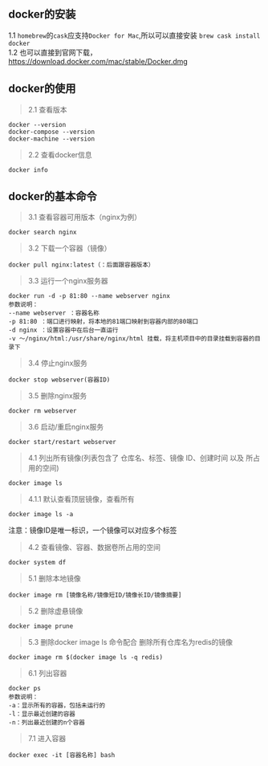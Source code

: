 ## docker的安装
 
1.1 `homebrew`的`cask`应支持`Docker for Mac`,所以可以直接安装 `brew cask install docker`<br/>
1.2 也可以直接到官网下载，https://download.docker.com/mac/stable/Docker.dmg

## docker的使用
 
> 2.1 查看版本
```
docker --version
docker-compose --version 
docker-machine --version
```
> 2.2 查看docker信息
```
docker info
```

## docker的基本命令
 
> 3.1 查看容器可用版本（nginx为例）
```
docker search nginx
```
> 3.2 下载一个容器（镜像）
```
docker pull nginx:latest（：后面跟容器版本）
```
> 3.3 运行一个nginx服务器
```
docker run -d -p 81:80 --name webserver nginx
参数说明：
--name webserver ：容器名称
-p 81:80 ：端口进行映射，将本地的81端口映射到容器内部的80端口
-d nginx ：设置容器中在后台一直运行
-v ～/nginx/html:/usr/share/nginx/html 挂载，将主机项目中的目录挂载到容器的目录下
```
> 3.4 停止nginx服务
```
docker stop webserver(容器ID)
```
> 3.5 删除nginx服务
```
docker rm webserver
```
> 3.6 启动/重启nginx服务
```
docker start/restart webserver
```
> 4.1 列出所有镜像(列表包含了 仓库名、标签、镜像 ID、创建时间 以及 所占用的空间)
```
docker image ls
```
> 4.1.1 默认查看顶层镜像，查看所有
```
docker image ls -a
```
注意：镜像ID是唯一标识，一个镜像可以对应多个标签
> 4.2 查看镜像、容器、数据卷所占用的空间
```
docker system df
```
> 5.1 删除本地镜像
```
docker image rm [镜像名称/镜像短ID/镜像长ID/镜像摘要]
```
> 5.2 删除虚悬镜像
```
docker image prune
```
> 5.3 删除docker image ls 命令配合 删除所有仓库名为redis的镜像
```
docker image rm $(docker image ls -q redis)
```
> 6.1 列出容器 
```
docker ps 
参数说明：
-a：显示所有的容器，包括未运行的
-l：显示最近创建的容器
-n：列出最近创建的n个容器
```
> 7.1 进入容器
```
docker exec -it [容器名称] bash
```